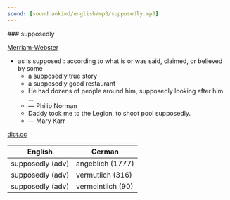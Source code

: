 ```yaml
---
sound: [sound:ankimd/english/mp3/supposedly.mp3]
---
```


\### supposedly

[Merriam-Webster](https://www.merriam-webster.com/dictionary/supposedly)

- as is supposed : according to what is or was said, claimed, or believed by some
    - a supposedly true story
    - a supposedly good restaurant
    - He had dozens of people around him, supposedly looking after him …
    - — Philip Norman
    - Daddy took me to the Legion, to shoot pool supposedly.
    - — Mary Karr

[dict.cc](https://www.dict.cc/supposedly)

| English        | German       |
| -------------- | ------------ |
| supposedly (adv) | angeblich (1777) |
| supposedly (adv) | vermutlich (316) |
| supposedly (adv) | vermeintlich (90) |
